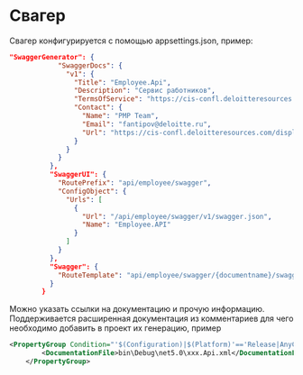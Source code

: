 # Свагер

Свагер конфигурируется с помощью appsettings.json, пример:

```json
"SwaggerGenerator": {
			"SwaggerDocs": {
			  "v1": {
				"Title": "Employee.Api",
				"Description": "Сервис работников",
				"TermsOfService": "https://cis-confl.deloitteresources.com/display/CPT/PMP",
				"Contact": {
				  "Name": "PMP Team",
				  "Email": "fantipov@deloitte.ru",
				  "Url": "https://cis-confl.deloitteresources.com/display/CPT/PMP"
				}
			  }
			}
		  },
		  "SwaggerUI": {
			"RoutePrefix": "api/employee/swagger",
			"ConfigObject": {
			  "Urls": [
				{
				  "Url": "/api/employee/swagger/v1/swagger.json",
				  "Name": "Employee.API"
				}
			  ]
			}
		  },
		  "Swagger": {
			"RouteTemplate": "api/employee/swagger/{documentname}/swagger.json"
		  }
		}
```

Можно указать ссылки на документацию и прочую информацию. 
Поддерживается расширенная документация из комментариев для чего необходимо добавить в проект их генерацию, пример

```xml
<PropertyGroup Condition="'$(Configuration)|$(Platform)'=='Release|AnyCPU'">
		<DocumentationFile>bin\Debug\net5.0\xxx.Api.xml</DocumentationFile>
	</PropertyGroup>
```